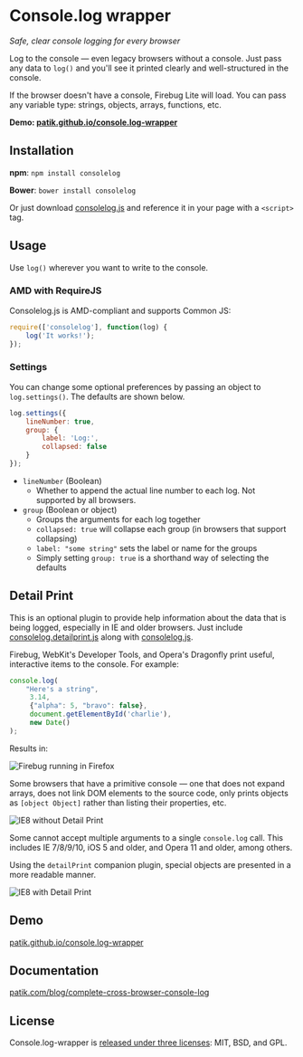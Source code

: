# Console.log wrapper

*Safe, clear console logging for every browser*

Log to the console &mdash; even legacy browsers without a console. Just pass any data to `log()` and you'll see it printed clearly and well-structured in the console.

If the browser doesn't have a console, Firebug Lite will load. You can pass any variable type: strings, objects, arrays, functions, etc.

**Demo: [patik.github.io/console.log-wrapper](http://patik.github.io/console.log-wrapper/)**

## Installation

**npm**: `npm install consolelog`

**Bower**: `bower install consolelog`

Or just download [consolelog.js](https://github.com/patik/console.log-wrapper/blob/master/consolelog.js) and reference it in your page with a `<script>` tag.

## Usage

Use `log()` wherever you want to write to the console.

### AMD with RequireJS

Consolelog.js is AMD-compliant and supports Common JS:

```js
require(['consolelog'], function(log) {
    log('It works!');
});
```

### Settings

You can change some optional preferences by passing an object to `log.settings()`. The defaults are shown below.

```js
log.settings({
    lineNumber: true,
    group: {
        label: 'Log:',
        collapsed: false
    }
});
```

- `lineNumber` (Boolean)
    + Whether to append the actual line number to each log. Not supported by all browsers.
- `group` (Boolean or object)
    + Groups the arguments for each log together
    + `collapsed: true` will collapse each group (in browsers that support collapsing)
    + `label: "some string"` sets the label or name for the groups
    + Simply setting `group: true` is a shorthand way of selecting the defaults

## Detail Print

This is an optional plugin to provide help information about the data that is being logged, especially in IE and older browsers. Just include [consolelog.detailprint.js](https://github.com/patik/console.log-wrapper/blob/master/consolelog.detailprint.js) along with [consolelog.js](https://github.com/patik/console.log-wrapper/blob/master/consolelog.js).

Firebug, WebKit's Developer Tools, and Opera's Dragonfly print useful, interactive items to the console. For example:

````js
console.log(
    "Here's a string",
     3.14,
     {"alpha": 5, "bravo": false},
     document.getElementById('charlie'),
     new Date()
);
````

Results in:

![Firebug running in Firefox](https://raw.github.com/patik/console.log-wrapper/gh-pages/demo/firebug.png)

Some browsers that have a primitive console &mdash; one that does not expand arrays, does not link DOM elements to the source code, only prints objects as `[object Object]` rather than listing their properties, etc.

![IE8 without Detail Print](https://raw.github.com/patik/console.log-wrapper/gh-pages/demo/ie8-without-detail-print.png)

Some cannot accept multiple arguments to a single `console.log` call. This includes IE 7/8/9/10, iOS 5 and older, and Opera 11 and older, among others.

Using the `detailPrint` companion plugin, special objects are presented in a more readable manner.

![IE8 with Detail Print](https://raw.github.com/patik/console.log-wrapper/gh-pages/demo/ie8-with-detail-print.png)

## Demo

[patik.github.io/console.log-wrapper](http://patik.github.io/console.log-wrapper/)

## Documentation

[patik.com/blog/complete-cross-browser-console-log](http://patik.com/blog/complete-cross-browser-console-log)

## License

Console.log-wrapper is [released under three licenses](LICENSE): MIT, BSD, and GPL.
